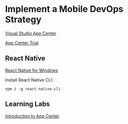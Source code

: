# Implement a Mobile DevOps Strategy

[Visual Studio App Center](https://appcenter.ms/)

[App Center Trial](https://visualstudio.microsoft.com/de/app-center/)

## React Native

[React Native for Windows](https://microsoft.github.io/react-native-windows/)

Install React Native CLI:

```
npm i -g react-native-cli
```

## Learning Labs

[Introduction to App Center](https://docs.microsoft.com/en-us/learn/modules/intro-to-app-center/)
